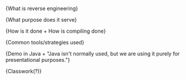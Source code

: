 {What is reverse engineering}

{What purpose does it serve}

{How is it done + How is compiling done}

{Common tools/strategies used}

{Demo in Java + "Java isn't normally used, but we are using it purely for presentational purposes."}

{Classwork(?)}

